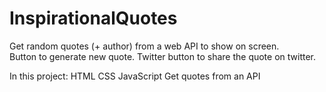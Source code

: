# InspirationalQuotes


Get random quotes (+ author) from a web API to show on screen. <br>
Button to generate new quote.
Twitter button to share the quote on twitter.

In this project: 
HTML
CSS
JavaScript
Get quotes from an API

